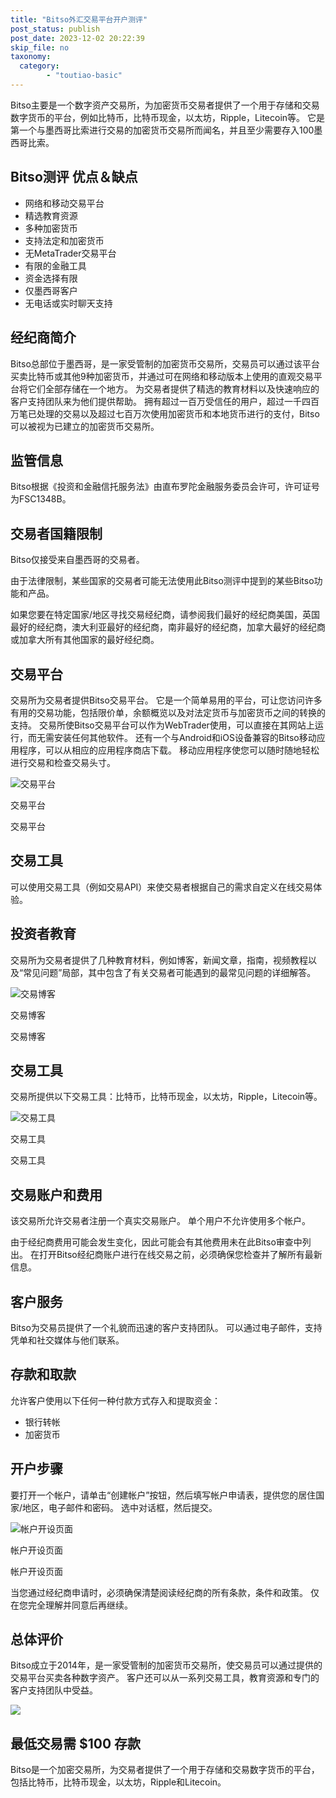 ```yaml
---
title: "Bitso外汇交易平台开户测评"
post_status: publish
post_date: 2023-12-02 20:22:39
skip_file: no
taxonomy:
  category:
        - "toutiao-basic"
---
```


Bitso主要是一个数字资产交易所，为加密货币交易者提供了一个用于存储和交易数字货币的平台，例如比特币，比特币现金，以太坊，Ripple，Litecoin等。 它是第一个与墨西哥比索进行交易的加密货币交易所而闻名，并且至少需要存入100墨西哥比索。

## Bitso测评 优点＆缺点

- 网络和移动交易平台
- 精选教育资源
- 多种加密货币
- 支持法定和加密货币
- 无MetaTrader交易平台
- 有限的金融工具
- 资金选择有限
- 仅墨西哥客户
- 无电话或实时聊天支持

## 经纪商简介

Bitso总部位于墨西哥，是一家受管制的加密货币交易所，交易员可以通过该平台买卖比特币或其他9种加密货币，并通过可在网络和移动版本上使用的直观交易平台将它们全部存储在一个地方。 为交易者提供了精选的教育材料以及快速响应的客户支持团队来为他们提供帮助。 拥有超过一百万受信任的用户，超过一千四百万笔已处理的交易以及超过七百万次使用加密货币和本地货币进行的支付，Bitso可以被视为已建立的加密货币交易所。

## 监管信息

Bitso根据《投资和金融信托服务法》由直布罗陀金融服务委员会许可，许可证号为FSC1348B。

## 交易者国籍限制

Bitso仅接受来自墨西哥的交易者。

由于法律限制，某些国家的交易者可能无法使用此Bitso测评中提到的某些Bitso功能和产品。

如果您要在特定国家/地区寻找交易经纪商，请参阅我们最好的经纪商美国，英国最好的经纪商，澳大利亚最好的经纪商，南非最好的经纪商，加拿大最好的经纪商或加拿大所有其他国家的最好经纪商。

## 交易平台

交易所为交易者提供Bitso交易平台。 它是一个简单易用的平台，可让您访问许多有用的交易功能，包括限价单，余额概览以及对法定货币与加密货币之间的转换的支持。 交易所使Bitso交易平台可以作为WebTrader使用，可以直接在其网站上运行，而无需安装任何其他软件。 还有一个与Android和iOS设备兼容的Bitso移动应用程序，可以从相应的应用程序商店下载。 移动应用程序使您可以随时随地轻松进行交易和检查交易头寸。

![交易平台](https://cdn.fendou.la/funstoutiao/2020/11/Bitso-Review-Trading-Platform-1024x747.jpg "交易平台")

交易平台

交易平台

## 交易工具

可以使用交易工具（例如交易API）来使交易者根据自己的需求自定义在线交易体验。

## 投资者教育

交易所为交易者提供了几种教育材料，例如博客，新闻文章，指南，视频教程以及“常见问题”局部，其中包含了有关交易者可能遇到的最常见问题的详细解答。

![交易博客](https://cdn.fendou.la/funstoutiao/2020/11/Bitso-Review-Trading-Blogs-1024x481.jpg "交易博客")

交易博客

交易博客

## 交易工具

交易所提供以下交易工具：比特币，比特币现金，以太坊，Ripple，Litecoin等。

![交易工具](https://cdn.fendou.la/funstoutiao/2020/11/Bitso-Review-Trading-Instruments.jpg "交易工具")

交易工具

交易工具

## 交易账户和费用

该交易所允许交易者注册一个真实交易账户。 单个用户不允许使用多个帐户。

由于经纪商费用可能会发生变化，因此可能会有其他费用未在此Bitso审查中列出。 在打开Bitso经纪商账户进行在线交易之前，必须确保您检查并了解所有最新信息。

## 客户服务

Bitso为交易员提供了一个礼貌而迅速的客户支持团队。 可以通过电子邮件，支持凭单和社交媒体与他们联系。

## 存款和取款

允许客户使用以下任何一种付款方式存入和提取资金：

- 银行转帐
- 加密货币

## 开户步骤

要打开一个帐户，请单击“创建帐户”按钮，然后填写帐户申请表，提供您的居住国家/地区，电子邮件和密码。 选中对话框，然后提交。

![帐户开设页面](https://cdn.fendou.la/funstoutiao/2020/11/Bitso-Review-Account-Opening-Page.jpg "帐户开设页面")

帐户开设页面

帐户开设页面

当您通过经纪商申请时，必须确保清楚阅读经纪商的所有条款，条件和政策。 仅在您完全理解并同意后再继续。

## 总体评价

Bitso成立于2014年，是一家受管制的加密货币交易所，使交易员可以通过提供的交易平台买卖各种数字资产。 客户还可以从一系列交易工具，教育资源和专门的客户支持团队中受益。

![](https://cdn.fendou.la/funstoutiao/2020/11/Bitso-Logo.png)

## 最低交易需 **$100** 存款

Bitso是一个加密交易所，为交易者提供了一个用于存储和交易数字货币的平台，包括比特币，比特币现金，以太坊，Ripple和Litecoin。
